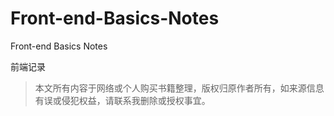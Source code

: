 # Front-end-Basics-Notes
Front-end Basics Notes

前端记录

> 本文所有内容于网络或个人购买书籍整理，版权归原作者所有，如来源信息有误或侵犯权益，请联系我删除或授权事宜。
